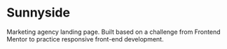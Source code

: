 # Sunnyside
Marketing agency landing page. Built based on a challenge from Frontend Mentor to practice responsive front-end development.
